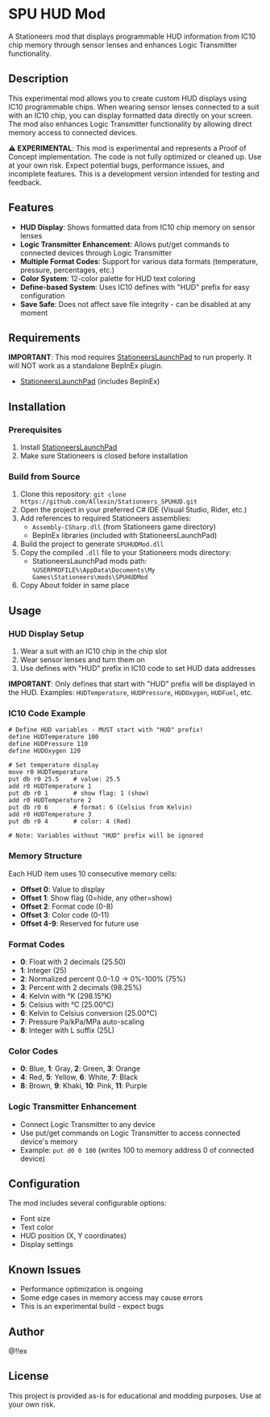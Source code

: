 # SPU HUD Mod

A Stationeers mod that displays programmable HUD information from IC10 chip memory through sensor lenses and enhances Logic Transmitter functionality.

## Description

This experimental mod allows you to create custom HUD displays using IC10 programmable chips. When wearing sensor lenses connected to a suit with an IC10 chip, you can display formatted data directly on your screen. The mod also enhances Logic Transmitter functionality by allowing direct memory access to connected devices.

**⚠️ EXPERIMENTAL**: This mod is experimental and represents a Proof of Concept implementation. The code is not fully optimized or cleaned up. Use at your own risk. Expect potential bugs, performance issues, and incomplete features. This is a development version intended for testing and feedback.

## Features

- **HUD Display**: Shows formatted data from IC10 chip memory on sensor lenses
- **Logic Transmitter Enhancement**: Allows put/get commands to connected devices through Logic Transmitter
- **Multiple Format Codes**: Support for various data formats (temperature, pressure, percentages, etc.)
- **Color System**: 12-color palette for HUD text coloring
- **Define-based System**: Uses IC10 defines with "HUD" prefix for easy configuration
- **Save Safe**: Does not affect save file integrity - can be disabled at any moment

## Requirements

**IMPORTANT**: This mod requires [StationeersLaunchPad](https://github.com/StationeersLaunchPad/StationeersLaunchPad) to run properly. It will NOT work as a standalone BepInEx plugin.

- [StationeersLaunchPad](https://github.com/StationeersLaunchPad/StationeersLaunchPad) (includes BepInEx)

## Installation

### Prerequisites
1. Install [StationeersLaunchPad](https://github.com/StationeersLaunchPad/StationeersLaunchPad)
2. Make sure Stationeers is closed before installation

### Build from Source
1. Clone this repository: `git clone https://github.com/Allexin/Stationeers_SPUHUD.git`
2. Open the project in your preferred C# IDE (Visual Studio, Rider, etc.)
3. Add references to required Stationeers assemblies:
   - `Assembly-CSharp.dll` (from Stationeers game directory)
   - BepInEx libraries (included with StationeersLaunchPad)
4. Build the project to generate `SPUHUDMod.dll`
5. Copy the compiled `.dll` file to your Stationeers mods directory:
   - StationeersLaunchPad mods path: `%USERPROFILE%\AppData\Documents\My Games\Stationeers\mods\SPUHUDMod`
6. Copy About folder in same place

## Usage

### HUD Display Setup
1. Wear a suit with an IC10 chip in the chip slot
2. Wear sensor lenses and turn them on
3. Use defines with "HUD" prefix in IC10 code to set HUD data addresses

**IMPORTANT**: Only defines that start with "HUD" prefix will be displayed in the HUD.
Examples: `HUDTemperature`, `HUDPressure`, `HUDOxygen`, `HUDFuel`, etc.

### IC10 Code Example
```ic10
# Define HUD variables - MUST start with "HUD" prefix!
define HUDTemperature 100
define HUDPressure 110
define HUDOxygen 120

# Set temperature display
move r0 HUDTemperature
put db r0 25.5    # value: 25.5
add r0 HUDTemperature 1
put db r0 1       # show flag: 1 (show)
add r0 HUDTemperature 2 
put db r0 6       # format: 6 (Celsius from Kelvin)
add r0 HUDTemperature 3
put db r0 4       # color: 4 (Red)

# Note: Variables without "HUD" prefix will be ignored
```

### Memory Structure
Each HUD item uses 10 consecutive memory cells:
- **Offset 0**: Value to display
- **Offset 1**: Show flag (0=hide, any other=show)
- **Offset 2**: Format code (0-8)
- **Offset 3**: Color code (0-11)
- **Offset 4-9**: Reserved for future use

### Format Codes
- **0**: Float with 2 decimals (25.50)
- **1**: Integer (25)
- **2**: Normalized percent 0.0-1.0 → 0%-100% (75%)
- **3**: Percent with 2 decimals (98.25%)
- **4**: Kelvin with °K (298.15°K)
- **5**: Celsius with °C (25.00°C)
- **6**: Kelvin to Celsius conversion (25.00°C)
- **7**: Pressure Pa/kPa/MPa auto-scaling
- **8**: Integer with L suffix (25L)

### Color Codes
- **0**: Blue, **1**: Gray, **2**: Green, **3**: Orange
- **4**: Red, **5**: Yellow, **6**: White, **7**: Black
- **8**: Brown, **9**: Khaki, **10**: Pink, **11**: Purple

### Logic Transmitter Enhancement
- Connect Logic Transmitter to any device
- Use put/get commands on Logic Transmitter to access connected device's memory
- Example: `put d0 0 100` (writes 100 to memory address 0 of connected device)

## Configuration

The mod includes several configurable options:
- Font size
- Text color
- HUD position (X, Y coordinates)
- Display settings

## Known Issues

- Performance optimization is ongoing
- Some edge cases in memory access may cause errors
- This is an experimental build - expect bugs

## Author

@!!ex

## License

This project is provided as-is for educational and modding purposes. Use at your own risk.